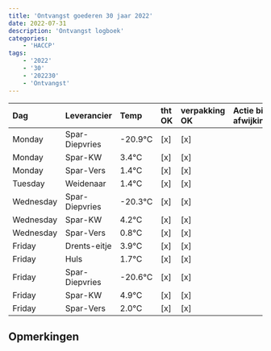 ```yaml
---
title: 'Ontvangst goederen 30 jaar 2022'
date: 2022-07-31
description: 'Ontvangst logboek'
categories:
    - 'HACCP'
tags:
    - '2022'
    - '30'
    - '202230'
    - 'Ontvangst'
---
```

| Dag | Leverancier | Temp | tht OK | verpakking OK | Actie bij afwijking | Controle door |
|:---|:---|:---|:---|:---|:---|:---|
| Monday | Spar-Diepvries | -20.9°C | [x] | [x] | | DPater |
| Monday | Spar-KW | 3.4°C | [x] | [x] | | DPater |
| Monday | Spar-Vers | 1.4°C | [x] | [x] | | DPater |
| Tuesday | Weidenaar | 1.4°C | [x] | [x] | | DPater |
| Wednesday | Spar-Diepvries | -20.3°C | [x] | [x] | | WPater |
| Wednesday | Spar-KW | 4.2°C | [x] | [x] | | WPater |
| Wednesday | Spar-Vers | 0.8°C | [x] | [x] | | WPater |
| Friday | Drents-eitje | 3.9°C | [x] | [x] | | WPater |
| Friday | Huls | 1.7°C | [x] | [x] | | WPater |
| Friday | Spar-Diepvries | -20.6°C | [x] | [x] | | WPater |
| Friday | Spar-KW | 4.9°C | [x] | [x] | | WPater |
| Friday | Spar-Vers | 2.0°C | [x] | [x] | | WPater |

## Opmerkingen


